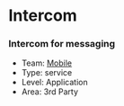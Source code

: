 # Intercom
### Intercom for messaging
* Team: [Mobile](./../teams/mobile.md)
* Type: service
* Level: Application
* Area: 3rd Party
